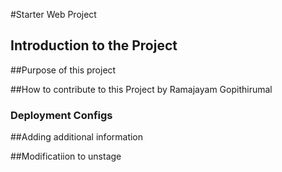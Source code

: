 #Starter Web Project 

## Introduction to the Project 

##Purpose of this project 

##How to contribute to this Project by Ramajayam Gopithirumal 

### Deployment Configs

##Adding additional information  

##Modificatiion to unstage
